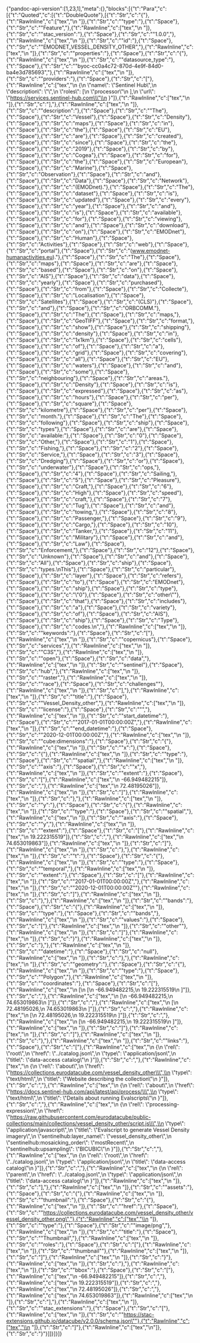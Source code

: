 {"pandoc-api-version":[1,23,1],"meta":{},"blocks":[{"t":"Para","c":[{"t":"Quoted","c":[{"t":"DoubleQuote"},[{"t":"Str","c":"{"},{"t":"RawInline","c":["tex","\\n  "]},{"t":"Str","c":"\"type\":"},{"t":"Space"},{"t":"Str","c":"\"Feature\","},{"t":"RawInline","c":["tex","\\n  "]},{"t":"Str","c":"\"stac_version\":"},{"t":"Space"},{"t":"Str","c":"\"1.0.0\","},{"t":"RawInline","c":["tex","\\n  "]},{"t":"Str","c":"\"id\":"},{"t":"Space"},{"t":"Str","c":"\"EMODNET_VESSEL_DENSITY_OTHER\","},{"t":"RawInline","c":["tex","\\n  "]},{"t":"Str","c":"\"properties\":"},{"t":"Space"},{"t":"Str","c":"{"},{"t":"RawInline","c":["tex","\\n    "]},{"t":"Str","c":"\"datasource_type\":"},{"t":"Space"},{"t":"Str","c":"\"byoc-cc0a4c72-870d-4e9f-84d0-ba4e3d785693\","},{"t":"RawInline","c":["tex","\\n    "]},{"t":"Str","c":"\"providers\":"},{"t":"Space"},{"t":"Str","c":"["},{"t":"RawInline","c":["tex","\\n      {\\n        \\\"name\\\": \\\"Sentinel Hub\\\",\\n        \\\"description\\\": \\\"\\\",\\n        \\\"roles\\\": [\\n          \\\"processor\\\"\\n        ],\\n        \\\"url\\\": \\\"https://services.sentinel-hub.com\\\"\\n      }"]},{"t":"RawInline","c":["tex","\\n    "]},{"t":"Str","c":"],"},{"t":"RawInline","c":["tex","\\n    "]},{"t":"Str","c":"\"description\":"},{"t":"Space"},{"t":"Str","c":"\"The"},{"t":"Space"},{"t":"Str","c":"Vessel"},{"t":"Space"},{"t":"Str","c":"Density"},{"t":"Space"},{"t":"Str","c":"maps"},{"t":"Space"},{"t":"Str","c":"in"},{"t":"Space"},{"t":"Str","c":"the"},{"t":"Space"},{"t":"Str","c":"EU"},{"t":"Space"},{"t":"Str","c":"are"},{"t":"Space"},{"t":"Str","c":"created"},{"t":"Space"},{"t":"Str","c":"since"},{"t":"Space"},{"t":"Str","c":"the"},{"t":"Space"},{"t":"Str","c":"2019"},{"t":"Space"},{"t":"Str","c":"by"},{"t":"Space"},{"t":"Str","c":"Cogea"},{"t":"Space"},{"t":"Str","c":"for"},{"t":"Space"},{"t":"Str","c":"the"},{"t":"Space"},{"t":"Str","c":"European"},{"t":"Space"},{"t":"Str","c":"Marine"},{"t":"Space"},{"t":"Str","c":"Observation"},{"t":"Space"},{"t":"Str","c":"and"},{"t":"Space"},{"t":"Str","c":"Data"},{"t":"Space"},{"t":"Str","c":"Network"},{"t":"Space"},{"t":"Str","c":"(EMODnet)."},{"t":"Space"},{"t":"Str","c":"The"},{"t":"Space"},{"t":"Str","c":"dataset"},{"t":"Space"},{"t":"Str","c":"is"},{"t":"Space"},{"t":"Str","c":"updated"},{"t":"Space"},{"t":"Str","c":"every"},{"t":"Space"},{"t":"Str","c":"year"},{"t":"Space"},{"t":"Str","c":"and"},{"t":"Space"},{"t":"Str","c":"is"},{"t":"Space"},{"t":"Str","c":"available"},{"t":"Space"},{"t":"Str","c":"for"},{"t":"Space"},{"t":"Str","c":"viewing"},{"t":"Space"},{"t":"Str","c":"and"},{"t":"Space"},{"t":"Str","c":"download"},{"t":"Space"},{"t":"Str","c":"on"},{"t":"Space"},{"t":"Str","c":"EMODnet"},{"t":"Space"},{"t":"Str","c":"Human"},{"t":"Space"},{"t":"Str","c":"Activities"},{"t":"Space"},{"t":"Str","c":"web"},{"t":"Space"},{"t":"Str","c":"portal"},{"t":"Space"},{"t":"Str","c":"(www.emodnet-humanactivities.eu)."},{"t":"Space"},{"t":"Str","c":"The"},{"t":"Space"},{"t":"Str","c":"maps"},{"t":"Space"},{"t":"Str","c":"are"},{"t":"Space"},{"t":"Str","c":"based"},{"t":"Space"},{"t":"Str","c":"on"},{"t":"Space"},{"t":"Str","c":"AIS"},{"t":"Space"},{"t":"Str","c":"data"},{"t":"Space"},{"t":"Str","c":"yearly"},{"t":"Space"},{"t":"Str","c":"purchased"},{"t":"Space"},{"t":"Str","c":"from"},{"t":"Space"},{"t":"Str","c":"Collecte"},{"t":"Space"},{"t":"Str","c":"Localisation"},{"t":"Space"},{"t":"Str","c":"Satellites"},{"t":"Space"},{"t":"Str","c":"(CLS)"},{"t":"Space"},{"t":"Str","c":"and"},{"t":"Space"},{"t":"Str","c":"ORBCOMM."},{"t":"Space"},{"t":"Str","c":"The"},{"t":"Space"},{"t":"Str","c":"maps,"},{"t":"Space"},{"t":"Str","c":"GeoTIFF"},{"t":"Space"},{"t":"Str","c":"format,"},{"t":"Space"},{"t":"Str","c":"show"},{"t":"Space"},{"t":"Str","c":"shipping"},{"t":"Space"},{"t":"Str","c":"density"},{"t":"Space"},{"t":"Str","c":"in"},{"t":"Space"},{"t":"Str","c":"1x1km"},{"t":"Space"},{"t":"Str","c":"cells"},{"t":"Space"},{"t":"Str","c":"of"},{"t":"Space"},{"t":"Str","c":"a"},{"t":"Space"},{"t":"Str","c":"grid"},{"t":"Space"},{"t":"Str","c":"covering"},{"t":"Space"},{"t":"Str","c":"all"},{"t":"Space"},{"t":"Str","c":"EU"},{"t":"Space"},{"t":"Str","c":"waters"},{"t":"Space"},{"t":"Str","c":"and"},{"t":"Space"},{"t":"Str","c":"some"},{"t":"Space"},{"t":"Str","c":"neighbouring"},{"t":"Space"},{"t":"Str","c":"areas."},{"t":"Space"},{"t":"Str","c":"Density"},{"t":"Space"},{"t":"Str","c":"is"},{"t":"Space"},{"t":"Str","c":"expressed"},{"t":"Space"},{"t":"Str","c":"as"},{"t":"Space"},{"t":"Str","c":"hours"},{"t":"Space"},{"t":"Str","c":"per"},{"t":"Space"},{"t":"Str","c":"square"},{"t":"Space"},{"t":"Str","c":"kilometre"},{"t":"Space"},{"t":"Str","c":"per"},{"t":"Space"},{"t":"Str","c":"month."},{"t":"Space"},{"t":"Str","c":"The"},{"t":"Space"},{"t":"Str","c":"following"},{"t":"Space"},{"t":"Str","c":"ship"},{"t":"Space"},{"t":"Str","c":"types"},{"t":"Space"},{"t":"Str","c":"are"},{"t":"Space"},{"t":"Str","c":"available:"},{"t":"Space"},{"t":"Str","c":"0"},{"t":"Space"},{"t":"Str","c":"Other,"},{"t":"Space"},{"t":"Str","c":"1"},{"t":"Space"},{"t":"Str","c":"Fishing,"},{"t":"Space"},{"t":"Str","c":"2"},{"t":"Space"},{"t":"Str","c":"Service,"},{"t":"Space"},{"t":"Str","c":"3"},{"t":"Space"},{"t":"Str","c":"Dredging"},{"t":"Space"},{"t":"Str","c":"or"},{"t":"Space"},{"t":"Str","c":"underwater"},{"t":"Space"},{"t":"Str","c":"ops,"},{"t":"Space"},{"t":"Str","c":"4"},{"t":"Space"},{"t":"Str","c":"Sailing,"},{"t":"Space"},{"t":"Str","c":"5"},{"t":"Space"},{"t":"Str","c":"Pleasure"},{"t":"Space"},{"t":"Str","c":"Craft,"},{"t":"Space"},{"t":"Str","c":"6"},{"t":"Space"},{"t":"Str","c":"High"},{"t":"Space"},{"t":"Str","c":"speed"},{"t":"Space"},{"t":"Str","c":"craft,"},{"t":"Space"},{"t":"Str","c":"7"},{"t":"Space"},{"t":"Str","c":"Tug"},{"t":"Space"},{"t":"Str","c":"and"},{"t":"Space"},{"t":"Str","c":"towing,"},{"t":"Space"},{"t":"Str","c":"8"},{"t":"Space"},{"t":"Str","c":"Passenger,"},{"t":"Space"},{"t":"Str","c":"9"},{"t":"Space"},{"t":"Str","c":"Cargo,"},{"t":"Space"},{"t":"Str","c":"10"},{"t":"Space"},{"t":"Str","c":"Tanker,"},{"t":"Space"},{"t":"Str","c":"11"},{"t":"Space"},{"t":"Str","c":"Military"},{"t":"Space"},{"t":"Str","c":"and"},{"t":"Space"},{"t":"Str","c":"Law"},{"t":"Space"},{"t":"Str","c":"Enforcement,"},{"t":"Space"},{"t":"Str","c":"12"},{"t":"Space"},{"t":"Str","c":"Unknown"},{"t":"Space"},{"t":"Str","c":"and"},{"t":"Space"},{"t":"Str","c":"All"},{"t":"Space"},{"t":"Str","c":"ship"},{"t":"Space"},{"t":"Str","c":"types.\\nThis"},{"t":"Space"},{"t":"Str","c":"particular"},{"t":"Space"},{"t":"Str","c":"layer"},{"t":"Space"},{"t":"Str","c":"refers"},{"t":"Space"},{"t":"Str","c":"to"},{"t":"Space"},{"t":"Str","c":"EMODnet"},{"t":"Space"},{"t":"Str","c":"ship"},{"t":"Space"},{"t":"Str","c":"type"},{"t":"Space"},{"t":"Str","c":"\\\"0"},{"t":"Space"},{"t":"Str","c":"other\\\""},{"t":"Space"},{"t":"Str","c":"that"},{"t":"Space"},{"t":"Str","c":"includes"},{"t":"Space"},{"t":"Str","c":"a"},{"t":"Space"},{"t":"Str","c":"variety"},{"t":"Space"},{"t":"Str","c":"of"},{"t":"Space"},{"t":"Str","c":"AIS"},{"t":"Space"},{"t":"Str","c":"ship"},{"t":"Space"},{"t":"Str","c":"Type"},{"t":"Space"},{"t":"Str","c":"codes.\\n\","},{"t":"RawInline","c":["tex","\\n    "]},{"t":"Str","c":"\"keywords\":"},{"t":"Space"},{"t":"Str","c":"["},{"t":"RawInline","c":["tex","\\n      "]},{"t":"Str","c":"\"copernicus"},{"t":"Space"},{"t":"Str","c":"services\","},{"t":"RawInline","c":["tex","\\n      "]},{"t":"Str","c":"\"C3S\","},{"t":"RawInline","c":["tex","\\n      "]},{"t":"Str","c":"\"open"},{"t":"Space"},{"t":"Str","c":"data\","},{"t":"RawInline","c":["tex","\\n      "]},{"t":"Str","c":"\"sentinel"},{"t":"Space"},{"t":"Str","c":"hub\","},{"t":"RawInline","c":["tex","\\n      "]},{"t":"Str","c":"\"raster\","},{"t":"RawInline","c":["tex","\\n      "]},{"t":"Str","c":"\"race"},{"t":"Space"},{"t":"Str","c":"challenges\""},{"t":"RawInline","c":["tex","\\n    "]},{"t":"Str","c":"],"},{"t":"RawInline","c":["tex","\\n    "]},{"t":"Str","c":"\"title\":"},{"t":"Space"},{"t":"Str","c":"\"Vessel_Density_other\","},{"t":"RawInline","c":["tex","\\n    "]},{"t":"Str","c":"\"license\":"},{"t":"Space"},{"t":"Str","c":"\"\","},{"t":"RawInline","c":["tex","\\n    "]},{"t":"Str","c":"\"start_datetime\":"},{"t":"Space"},{"t":"Str","c":"\"2017-01-01T00:00:00Z\","},{"t":"RawInline","c":["tex","\\n    "]},{"t":"Str","c":"\"end_datetime\":"},{"t":"Space"},{"t":"Str","c":"\"2020-12-01T00:00:00Z\","},{"t":"RawInline","c":["tex","\\n    "]},{"t":"Str","c":"\"cube:dimensions\":"},{"t":"Space"},{"t":"Str","c":"{"},{"t":"RawInline","c":["tex","\\n      "]},{"t":"Str","c":"\"x\":"},{"t":"Space"},{"t":"Str","c":"{"},{"t":"RawInline","c":["tex","\\n        "]},{"t":"Str","c":"\"type\":"},{"t":"Space"},{"t":"Str","c":"\"spatial\","},{"t":"RawInline","c":["tex","\\n        "]},{"t":"Str","c":"\"axis\":"},{"t":"Space"},{"t":"Str","c":"\"x\","},{"t":"RawInline","c":["tex","\\n        "]},{"t":"Str","c":"\"extent\":"},{"t":"Space"},{"t":"Str","c":"["},{"t":"RawInline","c":["tex","\\n          -66.949482215"]},{"t":"Str","c":","},{"t":"RawInline","c":["tex","\\n          72.48195026"]},{"t":"RawInline","c":["tex","\\n        "]},{"t":"Str","c":"]"},{"t":"RawInline","c":["tex","\\n      "]},{"t":"Str","c":"},"},{"t":"RawInline","c":["tex","\\n      "]},{"t":"Str","c":"\"y\":"},{"t":"Space"},{"t":"Str","c":"{"},{"t":"RawInline","c":["tex","\\n        "]},{"t":"Str","c":"\"type\":"},{"t":"Space"},{"t":"Str","c":"\"spatial\","},{"t":"RawInline","c":["tex","\\n        "]},{"t":"Str","c":"\"axis\":"},{"t":"Space"},{"t":"Str","c":"\"y\","},{"t":"RawInline","c":["tex","\\n        "]},{"t":"Str","c":"\"extent\":"},{"t":"Space"},{"t":"Str","c":"["},{"t":"RawInline","c":["tex","\\n          19.222315519"]},{"t":"Str","c":","},{"t":"RawInline","c":["tex","\\n          74.653019863"]},{"t":"RawInline","c":["tex","\\n        "]},{"t":"Str","c":"]"},{"t":"RawInline","c":["tex","\\n      "]},{"t":"Str","c":"},"},{"t":"RawInline","c":["tex","\\n      "]},{"t":"Str","c":"\"t\":"},{"t":"Space"},{"t":"Str","c":"{"},{"t":"RawInline","c":["tex","\\n        "]},{"t":"Str","c":"\"type\":"},{"t":"Space"},{"t":"Str","c":"\"temporal\","},{"t":"RawInline","c":["tex","\\n        "]},{"t":"Str","c":"\"extent\":"},{"t":"Space"},{"t":"Str","c":"["},{"t":"RawInline","c":["tex","\\n          "]},{"t":"Str","c":"\"2017-01-01T00:00:00Z\","},{"t":"RawInline","c":["tex","\\n          "]},{"t":"Str","c":"\"2020-12-01T00:00:00Z\""},{"t":"RawInline","c":["tex","\\n        "]},{"t":"Str","c":"]"},{"t":"RawInline","c":["tex","\\n      "]},{"t":"Str","c":"},"},{"t":"RawInline","c":["tex","\\n      "]},{"t":"Str","c":"\"bands\":"},{"t":"Space"},{"t":"Str","c":"{"},{"t":"RawInline","c":["tex","\\n        "]},{"t":"Str","c":"\"type\":"},{"t":"Space"},{"t":"Str","c":"\"bands\","},{"t":"RawInline","c":["tex","\\n        "]},{"t":"Str","c":"\"values\":"},{"t":"Space"},{"t":"Str","c":"["},{"t":"RawInline","c":["tex","\\n          "]},{"t":"Str","c":"\"other\""},{"t":"RawInline","c":["tex","\\n        "]},{"t":"Str","c":"]"},{"t":"RawInline","c":["tex","\\n      "]},{"t":"Str","c":"}"},{"t":"RawInline","c":["tex","\\n    "]},{"t":"Str","c":"},"},{"t":"RawInline","c":["tex","\\n    "]},{"t":"Str","c":"\"datetime\":"},{"t":"Space"},{"t":"Str","c":"null"},{"t":"RawInline","c":["tex","\\n  "]},{"t":"Str","c":"},"},{"t":"RawInline","c":["tex","\\n  "]},{"t":"Str","c":"\"geometry\":"},{"t":"Space"},{"t":"Str","c":"{"},{"t":"RawInline","c":["tex","\\n    "]},{"t":"Str","c":"\"type\":"},{"t":"Space"},{"t":"Str","c":"\"Polygon\","},{"t":"RawInline","c":["tex","\\n    "]},{"t":"Str","c":"\"coordinates\":"},{"t":"Space"},{"t":"Str","c":"["},{"t":"RawInline","c":["tex","\\n      [\\n        [\\n          -66.949482215,\\n          19.222315519\\n        ]"]},{"t":"Str","c":","},{"t":"RawInline","c":["tex","\\n        [\\n          -66.949482215,\\n          74.653019863\\n        ]"]},{"t":"Str","c":","},{"t":"RawInline","c":["tex","\\n        [\\n          72.48195026,\\n          74.653019863\\n        ]"]},{"t":"Str","c":","},{"t":"RawInline","c":["tex","\\n        [\\n          72.48195026,\\n          19.222315519\\n        ]"]},{"t":"Str","c":","},{"t":"RawInline","c":["tex","\\n        [\\n          -66.949482215,\\n          19.222315519\\n        ]"]},{"t":"RawInline","c":["tex","\\n      "]},{"t":"Str","c":"]"},{"t":"RawInline","c":["tex","\\n    "]},{"t":"Str","c":"]"},{"t":"RawInline","c":["tex","\\n  "]},{"t":"Str","c":"},"},{"t":"RawInline","c":["tex","\\n  "]},{"t":"Str","c":"\"links\":"},{"t":"Space"},{"t":"Str","c":"["},{"t":"RawInline","c":["tex","\\n    {\\n      \\\"rel\\\": \\\"root\\\",\\n      \\\"href\\\": \\\"../catalog.json\\\",\\n      \\\"type\\\": \\\"application/json\\\",\\n      \\\"title\\\": \\\"data-access catalog\\\"\\n    }"]},{"t":"Str","c":","},{"t":"RawInline","c":["tex","\\n    {\\n      \\\"rel\\\": \\\"about\\\",\\n      \\\"href\\\": \\\"https://collections.eurodatacube.com/vessel_density_other\\\",\\n      \\\"type\\\": \\\"text/html\\\",\\n      \\\"title\\\": \\\"Website describing the collection\\\"\\n    }"]},{"t":"Str","c":","},{"t":"RawInline","c":["tex","\\n    {\\n      \\\"rel\\\": \\\"about\\\",\\n      \\\"href\\\": \\\"https://docs.sentinel-hub.com/api/latest/api/process/\\\",\\n      \\\"type\\\": \\\"text/html\\\",\\n      \\\"title\\\": \\\"Details about running Evalscripts\\\"\\n    }"]},{"t":"Str","c":","},{"t":"RawInline","c":["tex","\\n    {\\n      \\\"rel\\\": \\\"processing-expression\\\",\\n      \\\"href\\\": \\\"https://raw.githubusercontent.com/eurodatacube/public-collections/main/collections/vessel_density_other/script.js\\\",\\n      \\\"type\\\": \\\"application/javascript\\\",\\n      \\\"title\\\": \\\"Evalscript to generate Vessel Density imagery\\\",\\n      \\\"sentinelhub:layer_name\\\": \\\"vessel_density_other\\\",\\n      \\\"sentinelhub:mosaicking_order\\\": \\\"mostRecent\\\",\\n      \\\"sentinelhub:upsampling\\\": \\\"BICUBIC\\\"\\n    }"]},{"t":"Str","c":","},{"t":"RawInline","c":["tex","\\n    {\\n      \\\"rel\\\": \\\"root\\\",\\n      \\\"href\\\": \\\"../catalog.json\\\",\\n      \\\"type\\\": \\\"application/json\\\",\\n      \\\"title\\\": \\\"data-access catalog\\\"\\n    }"]},{"t":"Str","c":","},{"t":"RawInline","c":["tex","\\n    {\\n      \\\"rel\\\": \\\"parent\\\",\\n      \\\"href\\\": \\\"../catalog.json\\\",\\n      \\\"type\\\": \\\"application/json\\\",\\n      \\\"title\\\": \\\"data-access catalog\\\"\\n    }"]},{"t":"RawInline","c":["tex","\\n  "]},{"t":"Str","c":"],"},{"t":"RawInline","c":["tex","\\n  "]},{"t":"Str","c":"\"assets\":"},{"t":"Space"},{"t":"Str","c":"{"},{"t":"RawInline","c":["tex","\\n    "]},{"t":"Str","c":"\"thumbnail\":"},{"t":"Space"},{"t":"Str","c":"{"},{"t":"RawInline","c":["tex","\\n      "]},{"t":"Str","c":"\"href\":"},{"t":"Space"},{"t":"Str","c":"\"https://collections.eurodatacube.com/vessel_density_other/vessel_density_other.png\","},{"t":"RawInline","c":["tex","\\n      "]},{"t":"Str","c":"\"type\":"},{"t":"Space"},{"t":"Str","c":"\"image/png\","},{"t":"RawInline","c":["tex","\\n      "]},{"t":"Str","c":"\"title\":"},{"t":"Space"},{"t":"Str","c":"\"Thumbnail\","},{"t":"RawInline","c":["tex","\\n      "]},{"t":"Str","c":"\"roles\":"},{"t":"Space"},{"t":"Str","c":"["},{"t":"RawInline","c":["tex","\\n        "]},{"t":"Str","c":"\"thumbnail\""},{"t":"RawInline","c":["tex","\\n      "]},{"t":"Str","c":"]"},{"t":"RawInline","c":["tex","\\n    "]},{"t":"Str","c":"}"},{"t":"RawInline","c":["tex","\\n  "]},{"t":"Str","c":"},"},{"t":"RawInline","c":["tex","\\n  "]},{"t":"Str","c":"\"bbox\":"},{"t":"Space"},{"t":"Str","c":"["},{"t":"RawInline","c":["tex","\\n    -66.949482215"]},{"t":"Str","c":","},{"t":"RawInline","c":["tex","\\n    19.222315519"]},{"t":"Str","c":","},{"t":"RawInline","c":["tex","\\n    72.48195026"]},{"t":"Str","c":","},{"t":"RawInline","c":["tex","\\n    74.653019863"]},{"t":"RawInline","c":["tex","\\n  "]},{"t":"Str","c":"],"},{"t":"RawInline","c":["tex","\\n  "]},{"t":"Str","c":"\"stac_extensions\":"},{"t":"Space"},{"t":"Str","c":"["},{"t":"RawInline","c":["tex","\\n    "]},{"t":"Str","c":"\"https://stac-extensions.github.io/datacube/v2.0.0/schema.json\""},{"t":"RawInline","c":["tex","\\n  "]},{"t":"Str","c":"]"},{"t":"RawInline","c":["tex","\\n"]},{"t":"Str","c":"}"}]]}]}]}
